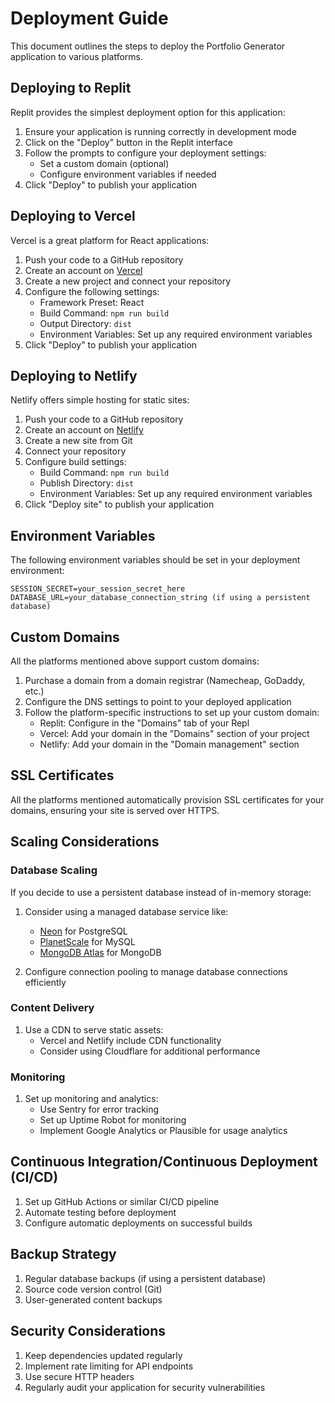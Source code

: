 # Deployment Guide

This document outlines the steps to deploy the Portfolio Generator application to various platforms.

## Deploying to Replit

Replit provides the simplest deployment option for this application:

1. Ensure your application is running correctly in development mode
2. Click on the "Deploy" button in the Replit interface
3. Follow the prompts to configure your deployment settings:
   - Set a custom domain (optional)
   - Configure environment variables if needed
4. Click "Deploy" to publish your application

## Deploying to Vercel

Vercel is a great platform for React applications:

1. Push your code to a GitHub repository
2. Create an account on [Vercel](https://vercel.com)
3. Create a new project and connect your repository
4. Configure the following settings:
   - Framework Preset: React
   - Build Command: `npm run build`
   - Output Directory: `dist`
   - Environment Variables: Set up any required environment variables
5. Click "Deploy" to publish your application

## Deploying to Netlify

Netlify offers simple hosting for static sites:

1. Push your code to a GitHub repository
2. Create an account on [Netlify](https://netlify.com)
3. Create a new site from Git
4. Connect your repository
5. Configure build settings:
   - Build Command: `npm run build`
   - Publish Directory: `dist`
   - Environment Variables: Set up any required environment variables
6. Click "Deploy site" to publish your application

## Environment Variables

The following environment variables should be set in your deployment environment:

```
SESSION_SECRET=your_session_secret_here
DATABASE_URL=your_database_connection_string (if using a persistent database)
```

## Custom Domains

All the platforms mentioned above support custom domains:

1. Purchase a domain from a domain registrar (Namecheap, GoDaddy, etc.)
2. Configure the DNS settings to point to your deployed application
3. Follow the platform-specific instructions to set up your custom domain:
   - Replit: Configure in the "Domains" tab of your Repl
   - Vercel: Add your domain in the "Domains" section of your project
   - Netlify: Add your domain in the "Domain management" section

## SSL Certificates

All the platforms mentioned automatically provision SSL certificates for your domains, ensuring your site is served over HTTPS.

## Scaling Considerations

### Database Scaling

If you decide to use a persistent database instead of in-memory storage:

1. Consider using a managed database service like:
   - [Neon](https://neon.tech) for PostgreSQL
   - [PlanetScale](https://planetscale.com) for MySQL
   - [MongoDB Atlas](https://www.mongodb.com/cloud/atlas) for MongoDB

2. Configure connection pooling to manage database connections efficiently

### Content Delivery

1. Use a CDN to serve static assets:
   - Vercel and Netlify include CDN functionality
   - Consider using Cloudflare for additional performance

### Monitoring

1. Set up monitoring and analytics:
   - Use Sentry for error tracking
   - Set up Uptime Robot for monitoring
   - Implement Google Analytics or Plausible for usage analytics

## Continuous Integration/Continuous Deployment (CI/CD)

1. Set up GitHub Actions or similar CI/CD pipeline
2. Automate testing before deployment
3. Configure automatic deployments on successful builds

## Backup Strategy

1. Regular database backups (if using a persistent database)
2. Source code version control (Git)
3. User-generated content backups

## Security Considerations

1. Keep dependencies updated regularly
2. Implement rate limiting for API endpoints
3. Use secure HTTP headers
4. Regularly audit your application for security vulnerabilities